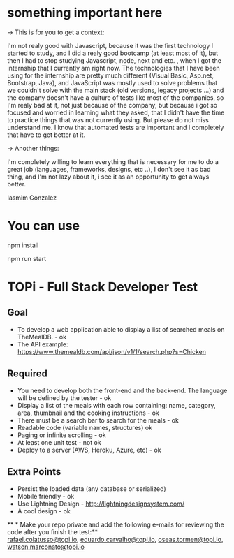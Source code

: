 # something important here

-> This is for you to get a context:

I'm not realy good with Javascript, because it was the first technology I started to study, and I did a realy good bootcamp (at least most of it), but then I had to stop studying Javascript, node, next and etc. , when I got the internship that I currently am right now.
The technologies that I have been using for the internship are pretty much different (Visual Basic, Asp.net, Bootstrap, Java), and JavaScript was mostly used to solve problems
that we couldn't solve with the main stack (old versions, legacy projects ...) and the company doesn't have a culture of tests like most of the companies, so I'm realy bad at it, not just because of the company, but because i got so focused and worried in learning what they asked, that I didn't have the time to practice things that was not currently using.
But please do not miss understand me. I know that automated tests are important and I completely that have to get better at it.

-> Another things:

I'm completely willing to learn everything that is necessary for me to do a great job (languages, frameworks, designs, etc ..), I don't see it as bad thing, and I'm not lazy about it, i see it as an opportunity to get always better.

Iasmim Gonzalez


# You can use

npm install

npm run start




# TOPi - Full Stack Developer Test

## Goal
- To develop a web application able to display a list of searched meals on TheMealDB. - ok
- The API example: https://www.themealdb.com/api/json/v1/1/search.php?s=Chicken

## Required
- You need to develop both the front-end and the back-end. The language will be defined by the tester - ok
- Display a list of the meals with each row containing: name, category, area, thumbnail and the cooking instructions - ok
- There must be a search bar to search for the meals - ok
- Readable code (variable names, structures) ok
- Paging or infinite scrolling - ok
- At least one unit test - not ok
- Deploy to a server (AWS, Heroku, Azure, etc) - ok

## Extra Points
- Persist the loaded data (any database or serialized)
- Mobile friendly - ok
- Use Lightning Design - http://lightningdesignsystem.com/
- A cool design  - ok


** * Make your repo private and add the following e-mails for reviewing the code after you finish the test:**  
rafael.colatusso@topi.io, eduardo.carvalho@topi.io, oseas.tormen@topi.io, watson.marconato@topi.io



